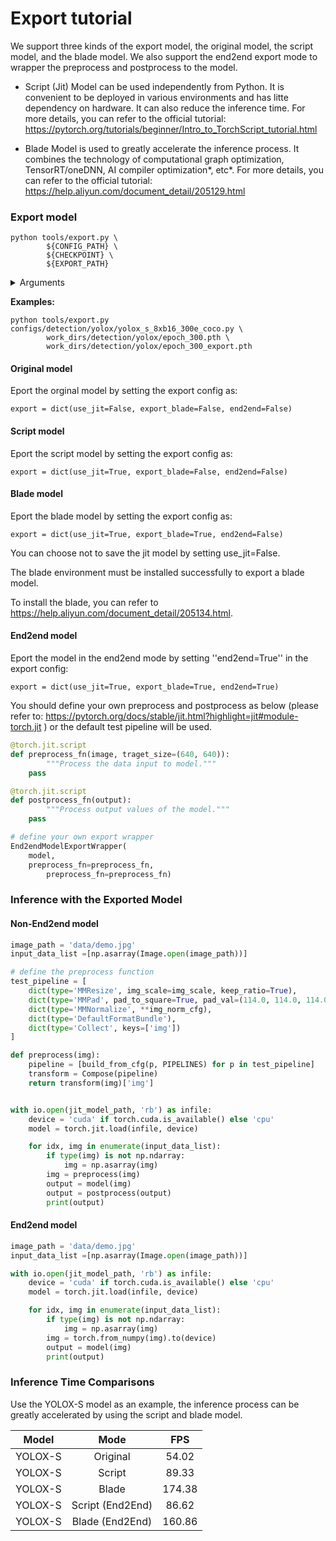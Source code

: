# Export tutorial

We support three kinds of the export model, the original model, the script model, and the blade model. We also support the end2end export mode to wrapper the preprocess and postprocess  to the model.

- Script (Jit) Model can be used independently from Python. It is convenient to be deployed in various environments and has litte dependency on hardware. It can also reduce the inference time. For more details, you can refer to the official tutorial: https://pytorch.org/tutorials/beginner/Intro_to_TorchScript_tutorial.html

- Blade Model is used to greatly accelerate the inference process. It combines the technology of computational graph optimization, TensorRT/oneDNN,  AI compiler optimization*, etc*. For more details, you can refer to the official tutorial: https://help.aliyun.com/document_detail/205129.html



### Export model

```shell
python tools/export.py \
		${CONFIG_PATH} \
		${CHECKPOINT} \
		${EXPORT_PATH}
```

<details>
<summary>Arguments</summary>


- `CONFIG_PATH`: the config file path of a detection method
- `CHECKPOINT`:your checkpoint file of a detection method named as epoch_*.pth.
- `EXPORT_PATH`: your path to save export model

</details>

**Examples:**

```shell
python tools/export.py configs/detection/yolox/yolox_s_8xb16_300e_coco.py \
        work_dirs/detection/yolox/epoch_300.pth \
        work_dirs/detection/yolox/epoch_300_export.pth
```

#### Original model

Eport the orginal model by setting the export config as:

```shell
export = dict(use_jit=False, export_blade=False, end2end=False)
```

#### Script model

Eport the script model by setting the export config as:

```shell
export = dict(use_jit=True, export_blade=False, end2end=False)
```

#### Blade model

Eport the blade model by setting the export config as:

```shell
export = dict(use_jit=True, export_blade=True, end2end=False)
```

You can choose not to save the jit model by setting use_jit=False.

The blade environment must be installed successfully to export a blade model.

To install the blade, you can refer to https://help.aliyun.com/document_detail/205134.html.

#### End2end model

Eport the model in the end2end mode by setting ''end2end=True'' in the export config:

```shell
export = dict(use_jit=True, export_blade=True, end2end=True)
```

You should define your own preprocess and postprocess as below (please refer to: https://pytorch.org/docs/stable/jit.html?highlight=jit#module-torch.jit ) or the default test pipeline will be used.

```python
@torch.jit.script
def preprocess_fn(image, traget_size=(640, 640)):
		"""Process the data input to model."""
    pass

@torch.jit.script
def postprocess_fn(output):
		"""Process output values of the model."""
    pass

# define your own export wrapper
End2endModelExportWrapper(
    model,
    preprocess_fn=preprocess_fn,
		preprocess_fn=preprocess_fn)
```



### Inference with the Exported Model

#### Non-End2end model

```python
image_path = 'data/demo.jpg'
input_data_list =[np.asarray(Image.open(image_path))]

# define the preprocess function
test_pipeline = [
    dict(type='MMResize', img_scale=img_scale, keep_ratio=True),
    dict(type='MMPad', pad_to_square=True, pad_val=(114.0, 114.0, 114.0)),
    dict(type='MMNormalize', **img_norm_cfg),
    dict(type='DefaultFormatBundle'),
    dict(type='Collect', keys=['img'])
]

def preprocess(img):
  	pipeline = [build_from_cfg(p, PIPELINES) for p in test_pipeline]
    transform = Compose(pipeline)
    return transform(img)['img']


with io.open(jit_model_path, 'rb') as infile:
    device = 'cuda' if torch.cuda.is_available() else 'cpu'
    model = torch.jit.load(infile, device)

    for idx, img in enumerate(input_data_list):
        if type(img) is not np.ndarray:
            img = np.asarray(img)
        img = preprocess(img)
        output = model(img)
        output = postprocess(output)
        print(output)
```

#### End2end model


```python
image_path = 'data/demo.jpg'
input_data_list =[np.asarray(Image.open(image_path))]

with io.open(jit_model_path, 'rb') as infile:
    device = 'cuda' if torch.cuda.is_available() else 'cpu'
    model = torch.jit.load(infile, device)

    for idx, img in enumerate(input_data_list):
        if type(img) is not np.ndarray:
            img = np.asarray(img)
        img = torch.from_numpy(img).to(device)
        output = model(img)
        print(output)
```



### Inference Time Comparisons

Use the YOLOX-S model as an example, the inference process can be greatly accelerated by using the script and blade model.

|  Model  |       Mode       |  FPS   |
| :-----: | :--------------: | :----: |
| YOLOX-S |     Original     | 54.02  |
| YOLOX-S |      Script      | 89.33  |
| YOLOX-S |      Blade       | 174.38 |
| YOLOX-S | Script (End2End) | 86.62  |
| YOLOX-S | Blade (End2End)  | 160.86 |
